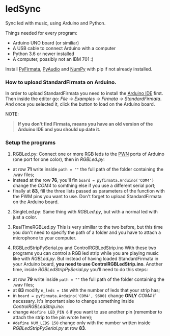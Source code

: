 # ledSync
Sync led with music, using Arduino and Python.

Things needed for every program:
- Arduino UNO board (or similiar)
- A USB cable to connect Arduino with a computer
- Python 3.6 or newer installed
- A computer, possibly not an IBM 701 :)

Install [PyFirmata](https://pypi.org/project/pyFirmata/), [PyAudio](https://pypi.org/project/PyAudio/) and [NumPy](https://pypi.org/project/numpy/) with pip if not already installed.

### How to upload StandardFirmata on Arduino.
In order to upload StandardFirmata you need to install the [Arduino IDE](https://www.arduino.cc/en/main/software) first. Then inside the editor go: _File -> Examples -> Firmata -> StandardFirmata_. And once you selected it, click the button to load on the Arduino board.

NOTE:
> **If you don't find Firmata, means you have an old version of the Arduino IDE and you should up date it.**


### Setup the programs
1. RGBLed.py:
Connect one or more RGB leds to the [PWN](https://www.arduino.cc/en/tutorial/PWM) ports of Arduino (one port for one color), then in _RGBLed.py_:
  - at row **71** write inside ```path = ""``` the full path of the folder containing the .wav files;
  - instead at the row **76**, you'll fin ```board = pyfirmata.Arduino('COM4')``` change the _COM4_ to somthing else if you use a different serial port;
  - finally at **83**, fill the three lists passed as parameters of the function with the PWM pins you want to use.
  Don't forget to upload StandardFirmata on the Arduino board.


2) SingleLed.py:
Same thing with _RGBLed.py_, but with a normal led with just a color.


3) RealTimeRGBLed.py
This is very similiar to the two before, but this time you don't need to specify the path of a folder and you have to attach a microphone to your computer.


4) RGBLedStripPySerial.py and ControlRGBLedStrip.ino
With these two programs you can control a RGB led strip while you are playing music like with _RGBLed.py_. But instead of having loaded StandardFirmata in your Arduino board, **you need to use ControlRGBLedStrip.ino**.
Another time, inside _RGBLedStripPySerial.py_ you'll need to do this steps:
- at row **79** write inside ```path = ""``` the full path of the folder containing the .wav files;
- at **83** modify ```n_leds = 150``` with the number of leds that your strip has;
- in ```board = pyfirmata.Arduino('COM4', 9600)``` change **ONLY** _COM4_ if necessary.
It's important also to change something inside _ControlRGBLedStrip.ino_:
- change ```#define LED_PIN 6``` if you want to use another pin (remember to attach the strip to the pin wrote here);
- ```#define NUM_LEDS 150``` change only with the number written inside _RGBLedStripPySerial.py_ at row **83**.

